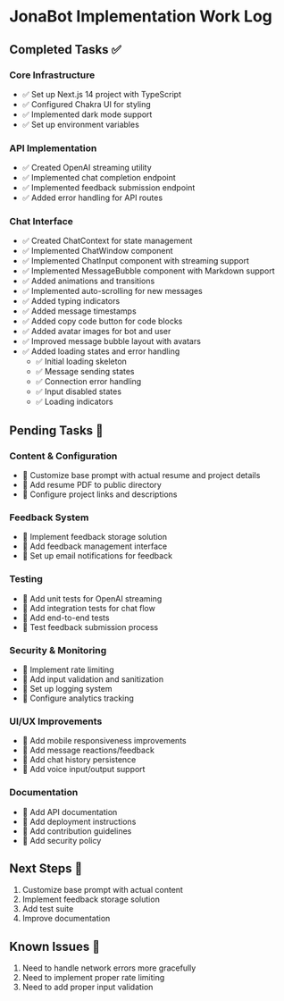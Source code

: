 # JonaBot Implementation Work Log

## Completed Tasks ✅

### Core Infrastructure
- ✅ Set up Next.js 14 project with TypeScript
- ✅ Configured Chakra UI for styling
- ✅ Implemented dark mode support
- ✅ Set up environment variables

### API Implementation
- ✅ Created OpenAI streaming utility
- ✅ Implemented chat completion endpoint
- ✅ Implemented feedback submission endpoint
- ✅ Added error handling for API routes

### Chat Interface
- ✅ Created ChatContext for state management
- ✅ Implemented ChatWindow component
- ✅ Implemented ChatInput component with streaming support
- ✅ Implemented MessageBubble component with Markdown support
- ✅ Added animations and transitions
- ✅ Implemented auto-scrolling for new messages
- ✅ Added typing indicators
- ✅ Added message timestamps
- ✅ Added copy code button for code blocks
- ✅ Added avatar images for bot and user
- ✅ Improved message bubble layout with avatars
- ✅ Added loading states and error handling
  - ✅ Initial loading skeleton
  - ✅ Message sending states
  - ✅ Connection error handling
  - ✅ Input disabled states
  - ✅ Loading indicators

## Pending Tasks 📝

### Content & Configuration
- 📝 Customize base prompt with actual resume and project details
- 📝 Add resume PDF to public directory
- 📝 Configure project links and descriptions

### Feedback System
- 📝 Implement feedback storage solution
- 📝 Add feedback management interface
- 📝 Set up email notifications for feedback

### Testing
- 📝 Add unit tests for OpenAI streaming
- 📝 Add integration tests for chat flow
- 📝 Add end-to-end tests
- 📝 Test feedback submission process

### Security & Monitoring
- 📝 Implement rate limiting
- 📝 Add input validation and sanitization
- 📝 Set up logging system
- 📝 Configure analytics tracking

### UI/UX Improvements
- 📝 Add mobile responsiveness improvements
- 📝 Add message reactions/feedback
- 📝 Add chat history persistence
- 📝 Add voice input/output support

### Documentation
- 📝 Add API documentation
- 📝 Add deployment instructions
- 📝 Add contribution guidelines
- 📝 Add security policy

## Next Steps 🎯
1. Customize base prompt with actual content
2. Implement feedback storage solution
3. Add test suite
4. Improve documentation

## Known Issues 🐛
1. Need to handle network errors more gracefully
2. Need to implement proper rate limiting
3. Need to add proper input validation 
